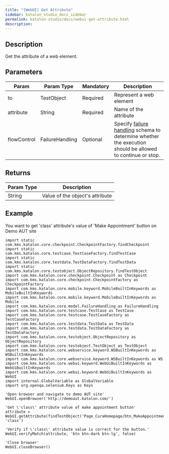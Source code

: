 ```yaml
---
title: "[WebUI] Get Attribute" 
sidebar: katalon_studio_docs_sidebar
permalink: katalon-studio/docs/webui-get-attribute.html 
description: 
---
```

Description
-----------

Get the attribute of a web element.

Parameters
----------

| Param | Param Type | Mandatory | Description |
| --- | --- | --- | --- |
| to | TestObject | Required | Represent a web element |
| attribute | String | Required | Name of the attribute |
| flowControl | FailureHandling | Optional | Specify [failure handling](https://docs.katalon.com/x/qAAM) schema to determine whether the execution should be allowed to continue or stop. |

Returns
-------

| Param Type | Description |
| --- | --- |
| String | Value of the object's attribute |

Example
-------

You want to get 'class' attribute's value of 'Make Appointment' button on Demo AUT site

```
import static com.kms.katalon.core.checkpoint.CheckpointFactory.findCheckpoint
import static com.kms.katalon.core.testcase.TestCaseFactory.findTestCase
import static com.kms.katalon.core.testdata.TestDataFactory.findTestData
import static com.kms.katalon.core.testobject.ObjectRepository.findTestObject
import com.kms.katalon.core.checkpoint.Checkpoint as Checkpoint
import com.kms.katalon.core.checkpoint.CheckpointFactory as CheckpointFactory
import com.kms.katalon.core.mobile.keyword.MobileBuiltInKeywords as MobileBuiltInKeywords
import com.kms.katalon.core.mobile.keyword.MobileBuiltInKeywords as Mobile
import com.kms.katalon.core.model.FailureHandling as FailureHandling
import com.kms.katalon.core.testcase.TestCase as TestCase
import com.kms.katalon.core.testcase.TestCaseFactory as TestCaseFactory
import com.kms.katalon.core.testdata.TestData as TestData
import com.kms.katalon.core.testdata.TestDataFactory as TestDataFactory
import com.kms.katalon.core.testobject.ObjectRepository as ObjectRepository
import com.kms.katalon.core.testobject.TestObject as TestObject
import com.kms.katalon.core.webservice.keyword.WSBuiltInKeywords as WSBuiltInKeywords
import com.kms.katalon.core.webservice.keyword.WSBuiltInKeywords as WS
import com.kms.katalon.core.webui.keyword.WebUiBuiltInKeywords as WebUiBuiltInKeywords
import com.kms.katalon.core.webui.keyword.WebUiBuiltInKeywords as WebUI
import internal.GlobalVariable as GlobalVariable
import org.openqa.selenium.Keys as Keys

'Open browser and navigate to demo AUT site'
WebUI.openBrowser('http://demoaut.katalon.com/')

'Get \'class\' attribute value of make appointment button'
attribute = WebUI.getAttribute(findTestObject('Page_CuraHomepage/btn_MakeAppointment'), 'class')

'Verify if \'class\' attribute value is correct for the button.'
WebUI.verifyMatch(attribute, 'btn btn-dark btn-lg', false)

'Close browser'
WebUI.closeBrowser()
```
